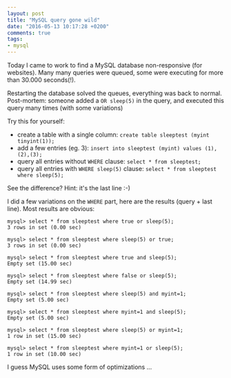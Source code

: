 ```yaml
---
layout: post
title: "MySQL query gone wild"
date: "2016-05-13 10:17:28 +0200"
comments: true
tags:
- mysql
---
```


Today I came to work to find a MySQL database non-responsive (for websites). Many many queries were queued, some were executing for more than 30.000 seconds(!).

Restarting the database solved the queues, everything was back to normal. Post-mortem: someone added a `OR sleep(5)` in the query, and executed this query many times (with some variations)

Try this for yourself:

* create a table with a single column:
  `create table sleeptest (myint tinyint(1));`
* add a few entries (eg. 3):
  `insert into sleeptest (myint) values (1),(2),(3);`
* query all entries without `WHERE` clause:
  `select * from sleeptest;`
* query all entries with `WHERE sleep(5)` clause:
  `select * from sleeptest where sleep(5);`

See the difference? Hint: it's the last line :-)

I did a few variations on the `WHERE` part, here are the results (query + last line). Most results are obvious:

```mysql
mysql> select * from sleeptest where true or sleep(5);
3 rows in set (0.00 sec)

mysql> select * from sleeptest where sleep(5) or true;
3 rows in set (0.00 sec)

mysql> select * from sleeptest where true and sleep(5);
Empty set (15.00 sec)

mysql> select * from sleeptest where false or sleep(5);
Empty set (14.99 sec)

mysql> select * from sleeptest where sleep(5) and myint=1;
Empty set (5.00 sec)

mysql> select * from sleeptest where myint=1 and sleep(5);
Empty set (5.00 sec)

mysql> select * from sleeptest where sleep(5) or myint=1;
1 row in set (15.00 sec)

mysql> select * from sleeptest where myint=1 or sleep(5);
1 row in set (10.00 sec)
```

I guess MySQL uses some form of optimizations ...
